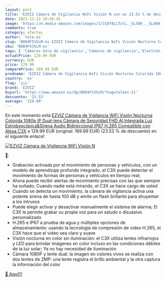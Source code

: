 ```yaml
---
layout: post
title: 'EZVIZ Cámara de Vigilancia WiFi Visión N con un 23.53 % de descuento'
date: 2021-11-13 19:56:45
image: 'https://m.media-amazon.com/images/I/318f8LLTulL._SL500_._SL400_.jpg'
comments: true
category: ofertas
author: 'tole.es'
slug: 'B084F53SLM-es EZVIZ Cámara de Vigilancia WiFi Visión Nocturna Colorida...'
sku: 'B084F53SLM-es'
tags: [ 'Cámaras bala de vigilancia','Cámaras de vigilancia','Electrónica','Fotografía y videocámaras','alexa','ezviz', ]
actualPrice: 129.99 EUR
currency: EUR
price: 129.99
comparePrice: 169.99 EUR
prodname: 'EZVIZ Cámara de Vigilancia WiFi Visión Nocturna Colorida 1080p  IP Dual-lens Cámara de Seguridad FHD AI Integrada  Luz Estroboscópica&Sirena  Audio Bidireccional  IP67  H.265  Compatible con Alexa C3X'
country: 'es'
flag: '🇪🇸'
brand: 'EZVIZ'
buyurl: 'https://www.amazon.es/dp/B084F53SLM/?tag=tolees-21'
descuento: '23.53'
average: '129.99'
---
```


En este momento está [EZVIZ Cámara de Vigilancia WiFi Visión Nocturna Colorida 1080p  IP Dual-lens Cámara de Seguridad FHD AI Integrada  Luz Estroboscópica&Sirena  Audio Bidireccional  IP67  H.265  Compatible con Alexa C3X](https://www.amazon.es/dp/B084F53SLM/?tag=tolees-21) a 129.99 EUR (original: 169.99 EUR) (23.53 %  de descuento) en el siguiente enlace!

[![EZVIZ Cámara de Vigilancia WiFi Visión N](https://m.media-amazon.com/images/I/318f8LLTulL._SL500_._SL400_.jpg)](https://www.amazon.es/dp/B084F53SLM/?tag=tolees-21)

🔎:

- Grabación activada por el movimiento de personas y vehículos, con un modelo de aprendizaje profundo integrado, el C3X puede detectar el movimiento de formas de personas y vehículos en tiempo real;
- Ahora puede recibir alertas de movimiento precisas con las que siempre ha soñado; Cuando nadie está mirando, el C3X se hace cargo de usted
- Cuando se detecta un movimiento, la cámara de vigilancia activa una potente sirena de hasta 100 dB y emite un flash brillante para ahuyentar a los intrusos
- Puede elegir activar y desactivar manualmente el sistema de alarma; El C3X le permite grabar su propia voz para un saludo o disuasivo personalizado
- H.265 e IP67 a prueba de agua y múltiples opciones de almacenamiento: usando la tecnología de compresión de video H.265, el C3X hace que el video sea claro y suave
- Visión nocturna en color sin iluminación: el C3X utiliza lentes infrarrojos y LED para brindar imágenes en color incluso en las condiciones débiles de la luz solar; Ya no hay necesidad de iluminación
- Cámara 1080P y lente dual: la imagen en colores vivos se realiza con dos lentes de 2MP: una lente registra el brillo ambiental y la otra captura la información del color

[🛒 Aquí!!!](https://www.amazon.es/dp/B084F53SLM/?tag=tolees-21)
